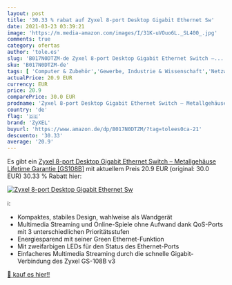 ```yaml
---
layout: post
title: '30.33 % rabat auf Zyxel 8-port Desktop Gigabit Ethernet Sw'
date: 2021-03-23 03:39:21
image: 'https://m.media-amazon.com/images/I/31K-uVOuo6L._SL400_.jpg'
comments: true
category: ofertas
author: 'tole.es'
slug: 'B017N0DTZM-de Zyxel 8-port Desktop Gigabit Ethernet Switch –...'
sku: 'B017N0DTZM-de'
tags: [ 'Computer & Zubehör','Gewerbe, Industrie & Wissenschaft','Netzwerk-Switches','Netzwerkgeräte','zyxel', ]
actualPrice: 20.9 EUR
currency: EUR
price: 20.9
comparePrice: 30.0 EUR
prodname: 'Zyxel 8-port Desktop Gigabit Ethernet Switch – Metallgehäuse  Lifetime Garantie [GS108B]'
country: 'de'
flag: '🇩🇪'
brand: 'ZyXEL'
buyurl: 'https://www.amazon.de/dp/B017N0DTZM/?tag=tolees0ca-21'
descuento: '30.33'
average: '20.9'
---
```


Es gibt ein [Zyxel 8-port Desktop Gigabit Ethernet Switch – Metallgehäuse  Lifetime Garantie [GS108B]](https://www.amazon.de/dp/B017N0DTZM/?tag=tolees0ca-21) mit aktuellem Preis 20.9 EUR (original: 30.0 EUR) 30.33 % Rabatt hier:

[![Zyxel 8-port Desktop Gigabit Ethernet Sw](https://m.media-amazon.com/images/I/31K-uVOuo6L._SL400_.jpg)](https://www.amazon.de/dp/B017N0DTZM/?tag=tolees0ca-21)

ℹ️:

- Kompaktes, stabiles Design, wahlweise als Wandgerät
- Multimedia Streaming und Online-Spiele ohne Aufwand dank QoS-Ports mit 3 unterschiedlichen Prioritätsstufen
- Energiesparend mit seiner Green Ethernet-Funktion
- Mit zweifarbigen LEDs für den Status des Ethernet-Ports
- Einfacheres Multimedia Streaming durch die schnelle Gigabit-Verbindung des Zyxel GS-108B v3

[🛒 kauf es hier!!](https://www.amazon.de/dp/B017N0DTZM/?tag=tolees0ca-21)
